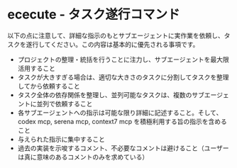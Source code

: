 # ececute - タスク遂行コマンド

以下の点に注意して、詳細な指示のもとサブエージェントに実作業を依頼し、タスクを遂行してください。この内容は基本的に優先される事項です。

- プロジェクトの整理・統括を行うことに注力し、サブエージェントを最大限活用すること
- タスクが大きすぎる場合は、適切な大きさのタスクに分割してタスクを整理してから依頼すること
- タスク全体の依存関係を整理し、並列可能なタスクは、複数のサブエージェントに並列で依頼すること
- 各サブエージェントへの指示は可能な限り詳細に記述すること。そして、 codex mcp, serena mcp, context7 mcp を積極利用する旨の指示を含めること
- 与えられた指示に集中すること
- 過去の実装を示唆するコメント、不必要なコメントは避けること（ユーザーは真に意味のあるコメントのみを求めている）
